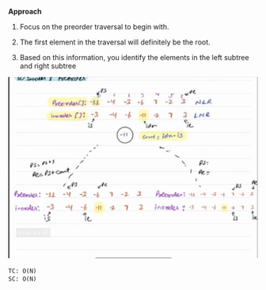 **Approach**
1) Focus on the preorder traversal to begin with. 

2) The first element in the traversal will definitely be the root. 

3) Based on this information, you identify the elements in the left subtree
and right subtree


![img_1.png](img_1.png)

    TC: O(N)
    SC: O(N)